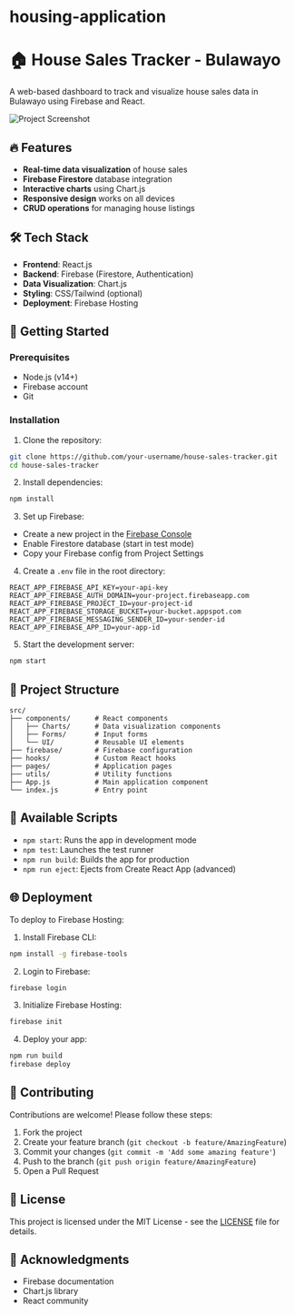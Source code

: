 # housing-application
# 🏠 House Sales Tracker - Bulawayo

A web-based dashboard to track and visualize house sales data in Bulawayo using Firebase and React.

![Project Screenshot](https://via.placeholder.com/800x400?text=House+Sales+Tracker+Screenshot)

## 🔥 Features

- **Real-time data visualization** of house sales
- **Firebase Firestore** database integration
- **Interactive charts** using Chart.js
- **Responsive design** works on all devices
- **CRUD operations** for managing house listings

## 🛠️ Tech Stack

- **Frontend**: React.js
- **Backend**: Firebase (Firestore, Authentication)
- **Data Visualization**: Chart.js
- **Styling**: CSS/Tailwind (optional)
- **Deployment**: Firebase Hosting

## 🚀 Getting Started

### Prerequisites
- Node.js (v14+)
- Firebase account
- Git

### Installation

1. Clone the repository:
```bash
git clone https://github.com/your-username/house-sales-tracker.git
cd house-sales-tracker
```

2. Install dependencies:
```bash
npm install
```

3. Set up Firebase:
- Create a new project in the [Firebase Console](https://console.firebase.google.com/)
- Enable Firestore database (start in test mode)
- Copy your Firebase config from Project Settings

4. Create a `.env` file in the root directory:
```env
REACT_APP_FIREBASE_API_KEY=your-api-key
REACT_APP_FIREBASE_AUTH_DOMAIN=your-project.firebaseapp.com
REACT_APP_FIREBASE_PROJECT_ID=your-project-id
REACT_APP_FIREBASE_STORAGE_BUCKET=your-bucket.appspot.com
REACT_APP_FIREBASE_MESSAGING_SENDER_ID=your-sender-id
REACT_APP_FIREBASE_APP_ID=your-app-id
```

5. Start the development server:
```bash
npm start
```

## 📂 Project Structure

```
src/
├── components/      # React components
│   ├── Charts/      # Data visualization components
│   ├── Forms/       # Input forms
│   └── UI/          # Reusable UI elements
├── firebase/        # Firebase configuration
├── hooks/           # Custom React hooks
├── pages/           # Application pages
├── utils/           # Utility functions
├── App.js           # Main application component
└── index.js         # Entry point
```

## 🔧 Available Scripts

- `npm start`: Runs the app in development mode
- `npm test`: Launches the test runner
- `npm run build`: Builds the app for production
- `npm run eject`: Ejects from Create React App (advanced)

## 🌐 Deployment

To deploy to Firebase Hosting:

1. Install Firebase CLI:
```bash
npm install -g firebase-tools
```

2. Login to Firebase:
```bash
firebase login
```

3. Initialize Firebase Hosting:
```bash
firebase init
```

4. Deploy your app:
```bash
npm run build
firebase deploy
```

## 🤝 Contributing

Contributions are welcome! Please follow these steps:
1. Fork the project
2. Create your feature branch (`git checkout -b feature/AmazingFeature`)
3. Commit your changes (`git commit -m 'Add some amazing feature'`)
4. Push to the branch (`git push origin feature/AmazingFeature`)
5. Open a Pull Request

## 📄 License

This project is licensed under the MIT License - see the [LICENSE](LICENSE) file for details.

## 🙏 Acknowledgments

- Firebase documentation
- Chart.js library
- React community
